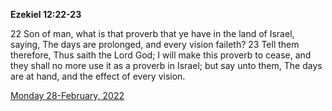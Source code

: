 **Ezekiel 12:22-23**

22 Son of man, what is that proverb that ye have in the land of Israel, saying, The days are prolonged, and every vision faileth? 23 Tell them therefore, Thus saith the Lord God; I will make this proverb to cease, and they shall no more use it as a proverb in Israel; but say unto them, The days are at hand, and the effect of every vision.

[Monday 28-February, 2022](https://t.me/s/daily_scripture)
